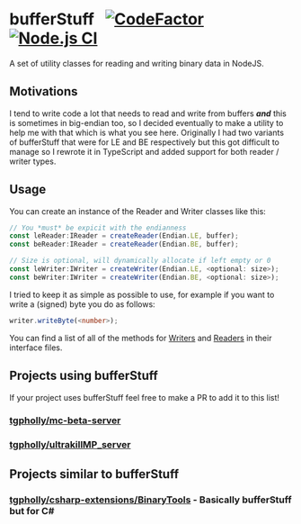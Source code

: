 # bufferStuff &nbsp; [![CodeFactor](https://www.codefactor.io/repository/github/tgpholly/bufferstuff/badge)](https://www.codefactor.io/repository/github/tgpholly/bufferstuff) &nbsp; [![Node.js CI](https://github.com/tgpholly/bufferStuff/actions/workflows/node.js.yml/badge.svg?branch=master)](https://github.com/tgpholly/bufferStuff/actions/workflows/node.js.yml)
A set of utility classes for reading and writing binary data in NodeJS.

## Motivations
I tend to write code a lot that needs to read and write from buffers ***and*** this is sometimes in big-endian too, so I decided eventually to make a utility to help me with that which is what you see here.
Originally I had two variants of bufferStuff that were for LE and BE respectively but this got difficult to manage so I rewrote it in TypeScript and added support for both reader / writer types.

## Usage
You can create an instance of the Reader and Writer classes like this:
```ts
// You *must* be expicit with the endianness
const leReader:IReader = createReader(Endian.LE, buffer);
const beReader:IReader = createReader(Endian.BE, buffer);

// Size is optional, will dynamically allocate if left empty or 0
const leWriter:IWriter = createWriter(Endian.LE, <optional: size>);
const beWriter:IWriter = createWriter(Endian.BE, <optional: size>);
```

I tried to keep it as simple as possible to use, for example if you want to write a (signed) byte you do as follows:
```ts
writer.writeByte(<number>);
```

You can find a list of all of the methods for [Writers](https://github.com/tgpholly/bufferStuff/blob/master/writers/IWriter.ts) and [Readers](https://github.com/tgpholly/bufferStuff/blob/master/readers/IReader.ts) in their interface files.

## Projects using bufferStuff
If your project uses bufferStuff feel free to make a PR to add it to this list!
### [tgpholly/mc-beta-server](https://github.com/tgpholly/mc-beta-server)
### [tgpholly/ultrakillMP_server](https://github.com/tgpholly/ultrakillMP_server)

## Projects similar to bufferStuff
### [tgpholly/csharp-extensions/BinaryTools](https://github.com/tgpholly/csharp-extensions/tree/master/BinaryTools) - Basically bufferStuff but for C#
